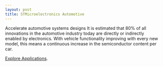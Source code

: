 ```yaml
---
layout: post
title: STMicroelectronics Automotive
---
```


Accelerate automotive systems designs
It is estimated that 80% of all innovations in the automotive industry today are directly or indirectly enabled by electronics. With vehicle functionality improving with every new model, this means a continuous increase in the semiconductor content per car. 


[Explore Applications](https://www.st.com/en/applications/automotive.html).
